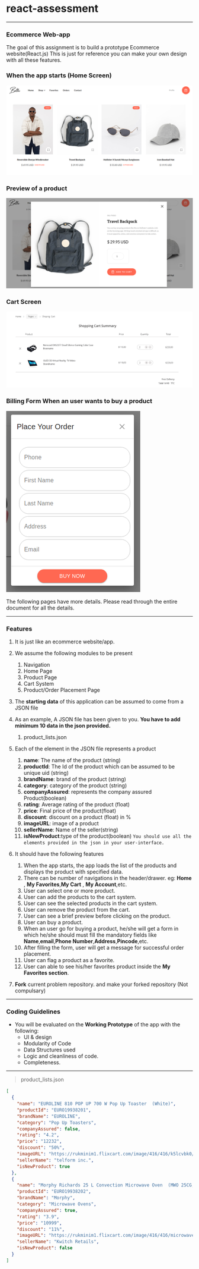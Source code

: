 # react-assessment

<hr>

### Ecommerce Web-app

The goal of this assignment is to build a prototype Ecommerce website(React.js)
This is just for reference you can make your own design with all these features. 

### When the app starts (Home Screen)

<img src="HomePage.png" alt="home-preview" width=auto height=auto>

### Preview of a product

<img src="ProductDetails.png" alt="home-preview" width=auto height=auto>

### Cart Screen

<img src="cart.png" alt="cart-preview" width=auto height=auto>

### Billing Form When an user wants to buy a product

<img src="CheckForm.png" alt="form-preview" width=auto height=auto>

The following pages have more details. Please read through the entire document for all the details.

<hr>

### Features

1. It is just like an ecommerce website/app.
2. We assume the following modules to be present
   1. Navigation
   2. Home Page
   3. Product Page
   4. Cart System
   5. Product/Order Placement Page
3. The **starting data** of this application can be assumed to come from a JSON file
4. As an example, A JSON file has been given to you. **You have to add minimum 10 data in the json provided.**
   1. product_lists.json
5. Each of the element in the JSON file represents a product
   1. **name**: The name of the product (string)
   2. **productId**: The Id of the product which can be assumed to be unique uid (string)
   3. **brandName**: brand of the product (string)
   4. **category**: category of the product (string)
   5. **companyAssured**: represents the company assured Product(boolean)
   6. **rating**: Average rating of the product (float)
   7. **price**: Final price of the product(float)
   8. **discount**: discount on a product (float) in %
   9. **imageURL**: image of a product
   10. **sellerName**: Name of the seller(string)
   11. **isNewProduct**:type of the product(boolean)
       `You should use all the elements provided in the json in your user-interface.`
6. It should have the following features

   1. When the app starts, the app loads the list of the products and displays the product with specified data.
   2. There can be number of navigations in the header/drawer. eg: **Home** , **My Favorites**,**My Cart** , **My Account**,etc.
   3. User can select one or more product.
   4. User can add the products to the cart system.
   5. User can see the selected products in the cart system.
   6. User can remove the product from the cart.
   7. User can see a brief preview before clicking on the product.
   8. User can buy a product.
   9. When an user go for buying a product, he/she will get a form in which he/she should must fill the mandatory fields like **Name**,**email**,**Phone Number**,**Address**,**Pincode**,etc.
   10. After filling the form, user will get a message for successful order placement.
   11. User can flag a product as a favorite.
   12. User can able to see his/her favorites product inside the **My Favorites section**.

7. **Fork** current problem repository. and make your forked repository (Not compulsary)
 

<hr>

### Coding Guidelines

- You will be evaluated on the **Working Prototype** of the app with the following:
  - UI & design
  - Modularity of Code
  - Data Structures used
  - Logic and cleanliness of code.
  - Completeness.

<hr>

> product_lists.json

```json
[
  {
    "name": "EUROLINE 810 POP UP 700 W Pop Up Toaster  (White)",
    "productId": "EURO19938201",
    "brandName": "EUROLINE",
    "category": "Pop Up Toasters",
    "companyAssured": false,
    "rating": "4.2",
    "price": "12232",
    "discount": "50%",
    "imageURL": "https://rukminim1.flixcart.com/image/416/416/k5lcvbk0/pop-up-toaster/2/j/w/euroline-820-pop-up-810-pop-up-original-imafz8h3duveqgh7.jpeg?q=70",
    "sellerName": "telform inc.",
    "isNewProduct": true
  },
  {
    "name": "Morphy Richards 25 L Convection Microwave Oven  (MWO 25CG, Steel)",
    "productId": "EURO19938202",
    "brandName": "Morphy",
    "category": "Microwave Ovens",
    "companyAssured": true,
    "rating": "3.9",
    "price": "10999",
    "discount": "11%",
    "imageURL": "https://rukminim1.flixcart.com/image/416/416/microwave-new/v/q/y/morphy-richard-25cg-original-imaec2ddymudmze3.jpeg?q=70",
    "sellerName": "Kwitch Retails",
    "isNewProduct": false
  }
]
```
